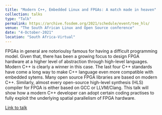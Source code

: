 ```yaml
---
title: "Modern C++, Embedded Linux and FPGAs: A match made in heaven"
collection: talks
type: "Talk"
permalink: https://archive.fosdem.org/2021/schedule/event/tee_hls/
venue: "The South African Linux and Open Source conference"
date: "4-October-2021"
location: "South Africa-Virtual"
---
```


FPGAs in general are notorioulsy famous for having a difficult programming model. Given that, there has been a growing focus to design FPGA hardware at a higher level of abstraction through high-level languages. Modern C++ is clearly a winner in this case. The last four C++ standards have come a long way to make C++ language even more compatible with embedded sytems. Many open source FPGA libraries are based on modern C++. Similarly, almost every open-source high-level synthesis (HLS) compiler for FPGA is either based on GCC or LLVM/Clang. This talk will show how a modern C++ developer can adopt certain coding practises to fully exploit the underlying spatial parallelism of FPGA hardware.

[Link to talk](https://linuxconf.co.za/)
